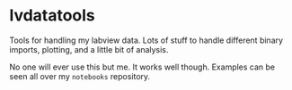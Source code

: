 # lvdatatools
Tools for handling my labview data. Lots of stuff to handle different binary imports, plotting, 
and a little bit of analysis.

No one will ever use this but me. It works well though. Examples can be seen all over my 
`notebooks` repository.
